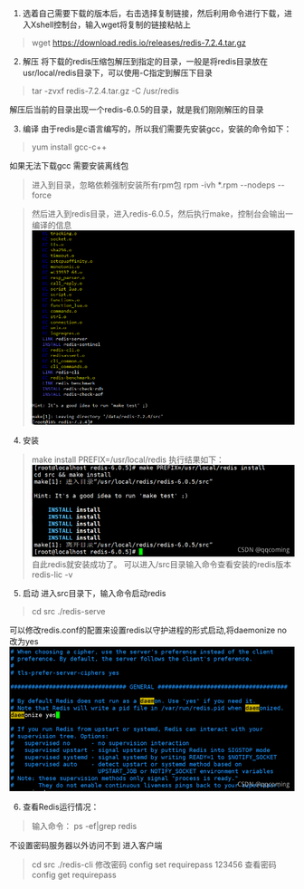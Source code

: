 1. 选着自己需要下载的版本后，右击选择复制链接，然后利用命令进行下载，进入Xshell控制台，输入wget将复制的链接粘帖上

>wget https://download.redis.io/releases/redis-7.2.4.tar.gz

2. 解压
将下载的redis压缩包解压到指定的目录，一般是将redis目录放在usr/local/redis目录下，可以使用-C指定到解压下目录
>tar -zvxf redis-7.2.4.tar.gz -C /usr/redis

解压后当前的目录出现一个redis-6.0.5的目录，就是我们刚刚解压的目录

3. 编译
由于redis是c语言编写的，所以我们需要先安装gcc，安装的命令如下：
>yum install gcc-c++

如果无法下载gcc 需要安装离线包 
>进入到目录，忽略依赖强制安装所有rpm包
>rpm -ivh *.rpm --nodeps --force

>然后进入到redis目录，进入redis-6.0.5，然后执行make，控制台会输出一编译的信息
![alt text](image-3.png)

4. 安装

>make install PREFIX=/usr/local/redis
执行结果如下：
![alt text](image-4.png)
自此redis就安装成功了。
可以进入/src目录输入命令查看安装的redis版本
redis-lic -v

5. 启动
进入src目录下，输入命令启动redis
>cd src
>./redis-serve

可以修改redis.conf的配置来设置redis以守护进程的形式启动,将daemonize no改为yes
![alt text](image-5.png)

6. 查看Redis运行情况：
>输入命令：
ps -ef|grep redis

不设置密码服务器以外访问不到
进入客户端
>cd src
>./redis-cli
修改密码
>config set requirepass 123456
查看密码
>config get requirepass
